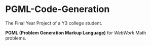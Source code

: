 # PGML-Code-Generation
The Final Year Project of a Y3 college student.

**PGML (Problem Generation Markup Language)** for *WebWork* Math problems.
